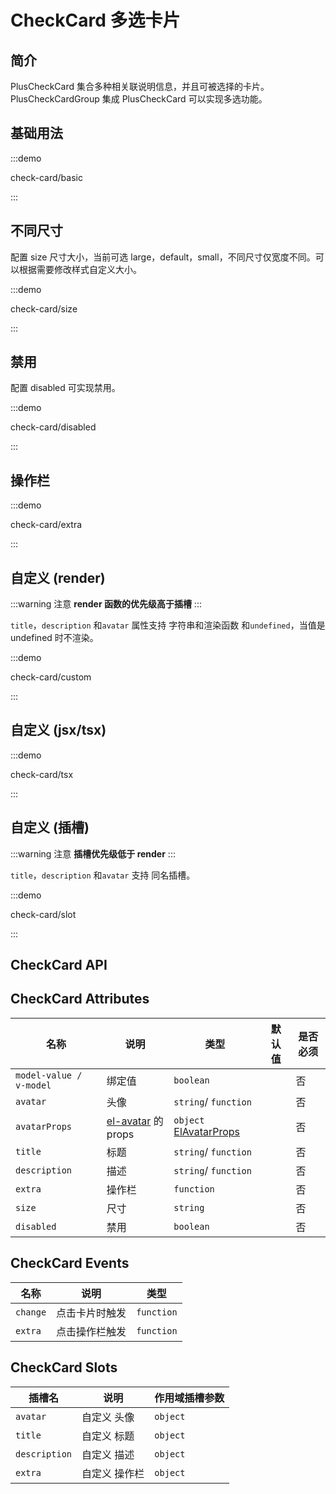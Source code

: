 # CheckCard 多选卡片

## 简介

PlusCheckCard 集合多种相关联说明信息，并且可被选择的卡片。PlusCheckCardGroup 集成 PlusCheckCard 可以实现多选功能。

## 基础用法

:::demo

check-card/basic

:::

## 不同尺寸

配置 size 尺寸大小，当前可选 large，default，small，不同尺寸仅宽度不同。可以根据需要修改样式自定义大小。

:::demo

check-card/size

:::

## 禁用

配置 disabled 可实现禁用。

:::demo

check-card/disabled

:::

## 操作栏

:::demo

check-card/extra

:::

## 自定义 (render)

:::warning 注意
**render 函数的优先级高于插槽**
:::

`title`，`description` 和`avatar` 属性支持 字符串和渲染函数 和`undefined`，当值是 undefined 时不渲染。

:::demo

check-card/custom

:::

## 自定义 (jsx/tsx)

:::demo

check-card/tsx

:::

## 自定义 (插槽)

:::warning 注意
**插槽优先级低于 render**
:::

`title`，`description` 和`avatar` 支持 同名插槽。

:::demo

check-card/slot

:::

## CheckCard API

## CheckCard Attributes

| 名称                    | 说明                                                                       | 类型                                                                                       | 默认值 | 是否必须 |
| ----------------------- | -------------------------------------------------------------------------- | ------------------------------------------------------------------------------------------ | ------ | -------- |
| `model-value / v-model` | 绑定值                                                                     | `boolean`                                                                                  |        | 否       |
| `avatar`                | 头像                                                                       | `string`/ `function` <docs-tip content="(data) => VNode / string"></docs-tip>              |        | 否       |
| `avatarProps`           | [el-avatar](https://element-plus.org/zh-CN/component/avatar.html) 的 props | `object` [ ElAvatarProps](https://element-plus.org/zh-CN/component/avatar.html#attributes) |        | 否       |
| `title`                 | 标题                                                                       | `string`/ `function` <docs-tip content="(data) => VNode / string"></docs-tip>              |        | 否       |
| `description`           | 描述                                                                       | `string`/ `function` <docs-tip content="(data) => VNode / string"></docs-tip>              |        | 否       |
| `extra`                 | 操作栏                                                                     | `function` <docs-tip content="(data) => VNode / string"></docs-tip>                        |        | 否       |
| `size`                  | 尺寸                                                                       | `string` <docs-tip content='"default" / "small" / "large"'></docs-tip>                     |        | 否       |
| `disabled`              | 禁用                                                                       | `boolean`                                                                                  |        | 否       |

## CheckCard Events

| 名称     | 说明           | 类型                                                                 |
| -------- | -------------- | -------------------------------------------------------------------- |
| `change` | 点击卡片时触发 | `function` <docs-tip content='(checked:boolean) => void'></docs-tip> |
| `extra`  | 点击操作栏触发 | `function` <docs-tip content='() => void'></docs-tip>                |

## CheckCard Slots

| 插槽名        | 说明          | 作用域插槽参数                                                      |
| ------------- | ------------- | ------------------------------------------------------------------- |
| `avatar`      | 自定义 头像   | `object` <docs-tip content='{avatar,title,description}'></docs-tip> |
| `title`       | 自定义 标题   | `object` <docs-tip content='{avatar,title,description}'></docs-tip> |
| `description` | 自定义 描述   | `object` <docs-tip content='{avatar,title,description}'></docs-tip> |
| `extra`       | 自定义 操作栏 | `object` <docs-tip content='{avatar,title,description}'></docs-tip> |
